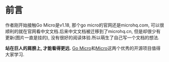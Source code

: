 # 前言

作者刚开始接触Go Micro是v1.18, 那个go micro的官网还是microhq.com, 可以很顺利的就在官网看中文文档.后来中文文档被迁移到了microhq.cn, 但是却很少有更新\(图片一直是挂的\), 没有很好的阅读体验.所以萌生了自己写一个文档的想法.

**站在巨人的肩膀上, 才能看得更远.** [Go Micro](https://github.com/micro/go-micro)和[Micro](https://github.com/micro/micro)这两个优秀的开源项目值得大家学习.

